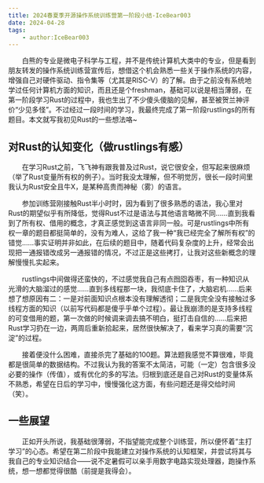```yaml
---
title: 2024春夏季开源操作系统训练营第一阶段小结-IceBear003
date: 2024-04-28
tags:
    - author:IceBear003
---
```


&emsp;&emsp;白熊的专业是微电子科学与工程，并不是传统计算机大类中的专业，但是看到朋友转发的操作系统训练营宣传后，想借这个机会熟悉一些关于操作系统的内容，增强自己对硬件驱动、指令集等（尤其是RISC-V）的了解。由于之前没有系统地学过任何计算机方面的知识，而且还是个freshman，基础可以说是相当薄弱，在第一阶段学习Rust的过程中，我也生出了不少傻头傻脑的见解，甚至被贺兰神评价“少见多怪”。不过经过一段时间的学习，我最终完成了第一阶段rustlings的所有题目。本文就写我初见Rust的一些想法咯~

## 对Rust的认知变化（做rustlings有感）

&emsp;&emsp;在学习Rust之前，飞飞神有跟我普及过Rust，说它很安全，但写起来很麻烦（举了Rust变量所有权的例子）。当时我没太理解，但不明觉厉，很长一段时间里我认为Rust安全且牛X，是某种高贵而神秘（雾）的语言。

&emsp;&emsp;参加训练营刚接触Rust半小时时，因为看到了很多熟悉的语法，我心里对Rust的期望似乎有所降低，觉得Rust不过是语法与其他语言略微不同……直到我看到了所有权、借用的概念，才真正感觉到这语言非同一般。可是rustlings中所有权一章的题目都挺简单的，没有为难人，这给了我一种“我已经完全了解所有权”的错觉……事实证明并非如此，在后续的题目中，随着代码复杂度的上升，经常会出现把一通报错改成另一通报错的情况，不过正是这些拷打，让我对这些新概念的理解慢慢扎实起来。

&emsp;&emsp;rustlings中间做得还蛮快的，不过感觉我自己有点囫囵吞枣，有一种知识从光滑的大脑溜过的感觉……直到多线程那一块，我彻底卡住了，大脑宕机……后来想了想原因有二：一是对前面知识点根本没有理解透彻；二是我完全没有接触过多线程方面的知识（以前写代码都是傻乎乎单个过程）。最让我崩溃的是支持多线程的可变借用的题，第一次做的时候调来调去搞不明白，挺打击自信的……后来把Rust学习扔在一边，两周后重新拾起来，居然很快解决了，看来学习真的需要“沉淀”的过程。

&emsp;&emsp;接着便没什么困难，直接杀完了基础的100题。算法题我感觉不算很难，毕竟都是很简单的数据结构。不过我认为我的答案不太简洁，可能（一定）包含很多没必要的操作（传值），或有优化的多的写法。归根到底还是自己对Rust的变量体系不熟悉，希望在日后的学习中，慢慢强化这方面，有些问题还是得交给时间（笑）。

## 一些展望

&emsp;&emsp;正如开头所说，我基础很薄弱，不指望能完成整个训练营，所以便怀着“主打学习”的心态。希望在第二阶段中我能建立对操作系统的认知框架，并尝试将其与我自己的专业知识结合——说不定暑假可以亲手用数字电路实现处理器，跑操作系统，想一想都觉得很酷（前提是我得会）。
